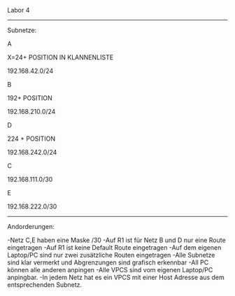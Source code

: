 Labor 4
_______________________________
Subnetze:

A

X=24+ POSITION IN KLANNENLISTE

192.168.42.0/24


B

192+ POSITION

192.168.210.0/24


D

224 + POSITION

192.168.242.0/24

C

192.168.111.0/30

E

192.168.222.0/30
____________________________

Andorderungen:

-Netz C,E haben eine Maske /30
-Auf R1 ist für Netz B und D nur eine Route eingetragen
-Auf R1 ist keine Default Route eingetragen
-Auf dem eigenen Laptop/PC sind nur zwei zusätzliche Routen eingetragen
-Alle Subnetze sind klar vermerkt und Abgrenzungen sind grafisch erkennbar
-All PC können alle anderen anpingen
-Alle VPCS sind vom eigenen Laptop/PC anpingbar.
-In jedem Netz hat es ein VPCS mit einer Host Adresse aus dem entsprechenden Subnetz.

